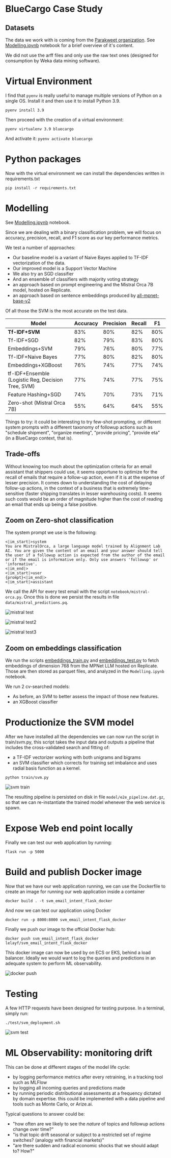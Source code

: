 # BlueCargo Case Study

## Datasets

The data we work with is coming from the [Parakweet organization](https://github.com/ParakweetLabs/EmailIntentDataSet/wiki).
See [Modelling.ipynb](notebook/Modelling.ipynb) notebook for a brief overview of it's content.

We did not use the arff files and only use the raw text ones (designed for consumption by Weka data mining software). 

# Virtual Environment

I find that `pyenv` is really useful to manage multiple versions of Python on a single OS.
Install it and then use it to install Python 3.9.

`pyenv install 3.9`

Then proceed with the creation of a virtual environment:

`pyenv virtualenv 3.9 bluecargo`

And activate it:
`pyenv activate bluecargo`

# Python packages

Now with the virtual environment we can install the dependencies written in requirements.txt

`pip install -r requirements.txt`

# Modelling

See [Modelling.ipynb](notebook/Modelling.ipynb) notebook. 

Since we are dealing with a binary classification problem, we will focus on accuracy, precision, recall, and F1 score as our key performance metrics.

We test a number of approaches:
- Our baseline model is a variant of Naive Bayes applied to TF-IDF vectorization of the data.
- Our improved model is a Support Vector Machine 
- We also try an SGD classifier
- And an ensemble of classifiers with majority voting strategy
- an approach based on prompt engineering and the Mistral Orca 7B model, hosted on Replicate.
- an approach based on sentence embeddings produced by [all-mpnet-base-v2](https://replicate.com/replicate/all-mpnet-base-v2)

Of all those the SVM is the most accurate on the test data.

|Model|Accuracy|Precision|Recall|F1|
|-----|--------|---------|------|--|
|**Tf-IDF+SVM**|83%|80%|82%|80%|
|Tf-IDF+SGD|82%|79%|83%|80%|
|Embeddings+SVM|79%|76%|80%|77%|
|Tf-IDF+Naive Bayes|77%|80%|82%|80%|
|Embeddings+XGBoost|76%|74%|77%|74%|
|tf-IDF+Ensemble (Logistic Reg, Decision Tree, SVM)|77%|74%|77%|75%|
|Feature Hashing+SGD|74%|70%|73%|71%|
|Zero-shot (Mistral Orca 7B)|55%|64%|64%|55%|


Things to try: it could be interesting to try few-shot prompting, or different system prompts with a different taxonomy of followup actions such as "schedule shipment", "organize meeting", "provide pricing", "provide eta" (in a BlueCargo context, that is).

## Trade-offs 

Without knowing too much about the optimization criteria for an email assistant that shippers could use, it seems opportune to optimize for the recall of emails that require a follow-up action, even if it is at the expense of lesser precision. It comes down to understanding the cost of delaying follow-up actions, in the context of a business that is extremely time-sensitive (faster shipping translates in lesser warehousing costs). It seems such costs would be an order of magnitude higher than the cost of reading an email that ends up being a false positive.


## Zoom on Zero-shot classification

The system prompt we use is the following:

```
<|im_start|>system
You are MistralOrca, a large language model trained by Alignment Lab AI. You are given the content of an email and your answer should tell the user if a followup action is expected from the author of the email or if the email is informative only. Only use answers 'followup' or 'informative'.
<|im_end|>
<|im_start|>user
{prompt}<|im_end|>
<|im_start|>assistant
```

We call the API for every test email with the script `notebook/mistral-orca.py`.
Once this is done we persist the results in file `data/mistral_predictions.pq`.

![mistral test](img/mistral_test.png)

![mistral test2](img/mistral_screenshot_replicate.png)

![mistral test3](img/mistral_screenshot_replicate2.png)

## Zoom on embeddings classification

We run the scripts [embeddings_train.py](notebook/embeddings_train.py) and [embeddings_test.py](notebook/embeddings_test.py) to fetch embeddings of dimension 768 from the MPNet LLM hosted on Replicate. Those are then stored as parquet files, and analyzed in the `Modelling.ipynb` notebook. 

We run 2 cv-searched models:
- As before, an SVM to better assess the impact of those new features.
- an XGBoost classifier


# Productionize the SVM model 

After we have installed all the dependencies we can now run the script in train/svm.py, this script takes the input data and outputs a pipeline that includes the cross-validated search and fitting of: 
- a TF-IDF vectorizer working with both unigrams and bigrams
- an SVM classifier which corrects for training set imbalance and uses radial basis function as a kernel.

`python train/svm.py`

![svm train](img/svm_train.png)

The resulting pipeline is persisted on disk in file `model/e2e_pipeline.dat.gz`, so that we can re-instantiate the trained model whenever the web service is spawn.


# Expose Web end point locally

Finally we can test our web application by running:

`flask run -p 5000`

# Build and publish Docker image

Now that we have our web application running, we can use the Dockerfile to create an image for running our web application inside a container

`docker build . -t svm_email_intent_flask_docker`

And now we can test our application using Docker

`docker run -p 8000:8000 svm_email_intent_flask_docker`

Finally we push our image to the official Docker hub:

`docker push svm_email_intent_flask_docker lelayf/svm_email_intent_flask_docker`

This docker image can now be used by on ECS or EKS, behind a load balancer. Ideally we would want to log the queries and predictions in an adequate system to perform ML observability.

![docker push](img/docker_hub.png)


# Testing

A few HTTP requests have been designed for testing purpose. In a terminal, simply run:

`./test/svm_deployment.sh`

![svm test](img/svm_test.png)

# ML Observability: monitoring drift

This can be done at different stages of the model life cycle:
- by logging performance metrics after every retraining, in a tracking tool such as MLFlow
- by logging all incoming queries and predictions made
- by running periodic distributional assessments at a frequency dictated by domain expertise. this could be implemented with a data pipeline and tools such as Monte Carlo, or Arize.ai.

Typical questions to answer could be:
- "how often are we likely to see the *nature* of topics and followup actions change over time?"
- "is that topic drift seasonal or subject to a restricted set of regime switches? (analogy with financial markets)"
- "are there sudden and radical economic shocks that we should adapt to? How?"




